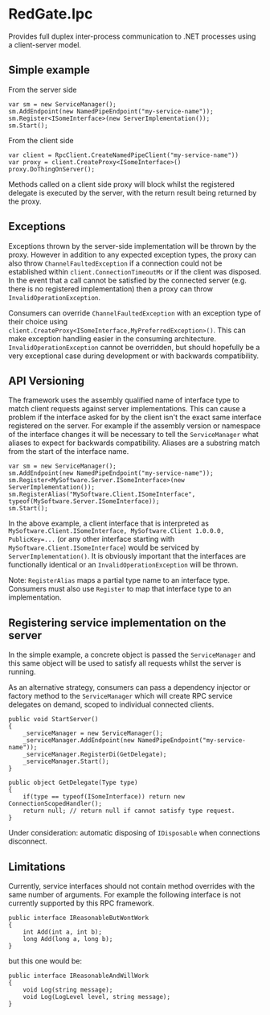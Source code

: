 # RedGate.Ipc

Provides full duplex inter-process communication to .NET processes using a client-server model.

## Simple example

From the server side

    var sm = new ServiceManager();
    sm.AddEndpoint(new NamedPipeEndpoint("my-service-name"));
    sm.Register<ISomeInterface>(new ServerImplementation());
    sm.Start();

From the client side

	var client = RpcClient.CreateNamedPipeClient("my-service-name"))
	var proxy = client.CreateProxy<ISomeInterface>()
	proxy.DoThingOnServer();

Methods called on a client side proxy will block whilst the registered delegate is executed by the server,
with the return result being returned by the proxy.

## Exceptions

Exceptions thrown by the server-side implementation will be thrown by the proxy. However in addition to any
expected exception types, the proxy can also throw `ChannelFaultedException` if a connection could not be established
within `client.ConnectionTimeoutMs` or if the client was disposed.
In the event that a call cannot be satisfied by the connected server (e.g. there is no registered implementation)
then a proxy can throw `InvalidOperationException`.

Consumers can override `ChannelFaultedException` with an exception type of their choice using
`client.CreateProxy<ISomeInterface,MyPreferredException>()`. This can make exception handling easier
in the consuming architecture. `InvalidOperationException` cannot be overridden, but should hopefully be
a very exceptional case during development or with backwards compatibility.

## API Versioning

The framework uses the assembly qualified name of interface type to match client requests against server implementations.
This can cause a problem if the interface asked for by the client isn't the exact same interface registered on the server.
For example if the assembly version or namespace of the interface changes it will be necessary to tell the `ServiceManager`
what aliases to expect for backwards compatibility. Aliases are a substring match from the start of the interface name.

	var sm = new ServiceManager();
	sm.AddEndpoint(new NamedPipeEndpoint("my-service-name"));
	sm.Register<MySoftware.Server.ISomeInterface>(new ServerImplementation());
	sm.RegisterAlias("MySoftware.Client.ISomeInterface", typeof(MySoftware.Server.ISomeInterface));
	sm.Start();

In the above example, a client interface that is interpreted as `MySoftware.Client.ISomeInterface, MySoftware.Client 1.0.0.0, PublicKey=...`
(or any other interface starting with `MySoftware.Client.ISomeInterface`) would be serviced by `ServerImplementation()`.
It is obviously important that the interfaces are functionally identical or an `InvalidOperationException` will be thrown.

Note: `RegisterAlias` maps a partial type name to an interface type. Consumers must also use `Register` to map that interface type
to an implementation.

## Registering service implementation on the server

In the simple example, a concrete object is passed the `ServiceManager` and this same object will be used to satisfy all
requests whilst the server is running.

As an alternative strategy, consumers can pass a dependency injector or factory method to the `ServiceManager` which will create
RPC service delegates on demand, scoped to individual connected clients.

	public void StartServer()
	{
		_serviceManager = new ServiceManager();
		_serviceManager.AddEndpoint(new NamedPipeEndpoint("my-service-name"));
		_serviceManager.RegisterDi(GetDelegate);
		_serviceManager.Start();
	}

	public object GetDelegate(Type type)
	{
		if(type == typeof(ISomeInterface)) return new ConnectionScopedHandler();
		return null; // return null if cannot satisfy type request.
	}

Under consideration: automatic disposing of `IDisposable` when connections disconnect.

## Limitations

Currently, service interfaces should not contain method overrides with the same number of arguments.
For example the following interface is not currently supported by this RPC framework.

    public interface IReasonableButWontWork
	{
		int Add(int a, int b);
		long Add(long a, long b);
	}

but this one would be:

    public interface IReasonableAndWillWork
	{
		void Log(string message);
		void Log(LogLevel level, string message);
	}

